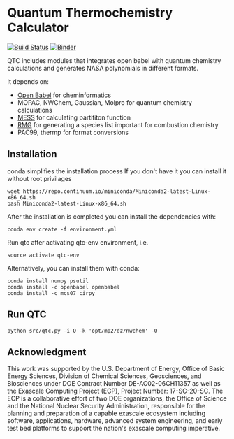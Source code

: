 # Quantum Thermochemistry Calculator 
[![Build Status](https://travis-ci.org/keceli/QTC.svg?branch=master)](https://travis-ci.org/keceli/QTC)
[![Binder](https://mybinder.org/badge.svg)](https://mybinder.org/v2/gh/keceli/QTC/master?filepath=notebooks%2Ftutorial.ipynb)

QTC includes modules that integrates open babel with quantum chemistry calculations and generates NASA polynomials in different formats.

It depends on:
  * [Open Babel](http://openbabel.org/) for cheminformatics 
  * MOPAC, NWChem, Gaussian, Molpro for quantum chemistry calculations
  * [MESS](https://github.com/PACChem/MESS) for calculating partititon function
  * [RMG](https://github.com/ReactionMechanismGenerator/RMG-Py) for generating a species list important for combustion chemistry
  * PAC99, thermp for format conversions

## Installation
conda simplifies the installation process
If you don't have it you can install it without root privilages
```
wget https://repo.continuum.io/miniconda/Miniconda2-latest-Linux-x86_64.sh
bash Miniconda2-latest-Linux-x86_64.sh
```
After the installation is completed you can install the dependencies with:
```
conda env create -f environment.yml
```
Run qtc after activating qtc-env environment, i.e.
```
source activate qtc-env
```
Alternatively, you can install them with conda:
```
conda install numpy psutil
conda install -c openbabel openbabel
conda install -c mcs07 cirpy 
```
## Run QTC
```
python src/qtc.py -i O -k 'opt/mp2/dz/nwchem' -Q
```

## Acknowledgment

This work was supported by the U.S. Department of Energy, Office of Basic Energy
Sciences, Division of Chemical Sciences, Geosciences, and Biosciences under DOE
Contract Number DE-AC02-06CH11357 as well as the Exascale Computing Project
(ECP), Project Number: 17-SC-20-SC.  The ECP is a collaborative effort of two
DOE organizations, the Office of Science and the National Nuclear Security
Administration, responsible for the planning and preparation of a capable
exascale ecosystem including software, applications, hardware, advanced system
engineering, and early test bed platforms to support the nation's exascale
computing imperative. 

